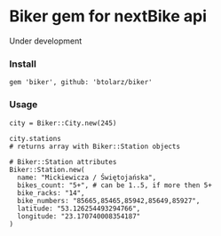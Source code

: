 # Biker gem for nextBike api
Under development

### Install

```
gem 'biker', github: 'btolarz/biker'
```

### Usage

```
city = Biker::City.new(245)

city.stations
# returns array with Biker::Station objects

# Biker::Station attributes
Biker::Station.new(
  name: "Mickiewicza / Świętojańska",
  bikes_count: "5+", # can be 1..5, if more then 5+
  bike_racks: "14",
  bike_numbers: "85665,85465,85942,85649,85927",
  latitude: "53.126254493294766",
  longitude: "23.170740008354187"
)

```